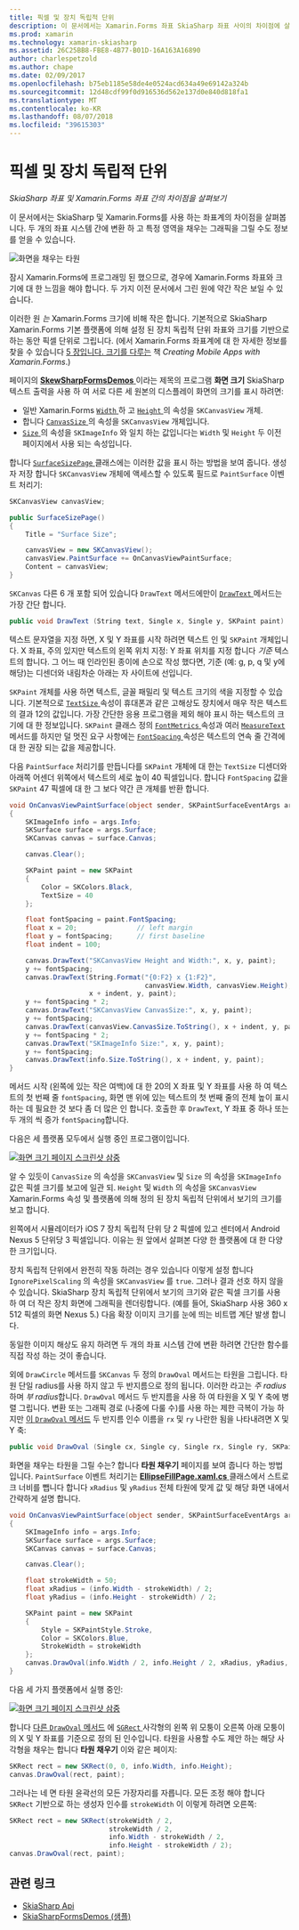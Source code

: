 ```yaml
---
title: 픽셀 및 장치 독립적 단위
description: 이 문서에서는 Xamarin.Forms 좌표 SkiaSharp 좌표 사이의 차이점에 살펴보고 및 샘플 코드를 사용 하 여이 보여 줍니다.
ms.prod: xamarin
ms.technology: xamarin-skiasharp
ms.assetid: 26C25BB8-FBE8-4B77-B01D-16A163A16890
author: charlespetzold
ms.author: chape
ms.date: 02/09/2017
ms.openlocfilehash: b75eb1185e58de4e0524acd634a49e69142a324b
ms.sourcegitcommit: 12d48cdf99f0d916536d562e137d0e840d818fa1
ms.translationtype: MT
ms.contentlocale: ko-KR
ms.lasthandoff: 08/07/2018
ms.locfileid: "39615303"
---
```

# <a name="pixels-and-device-independent-units"></a>픽셀 및 장치 독립적 단위

_SkiaSharp 좌표 및 Xamarin.Forms 좌표 간의 차이점을 살펴보기_

이 문서에서는 SkiaSharp 및 Xamarin.Forms를 사용 하는 좌표계의 차이점을 살펴봅니다. 두 개의 좌표 시스템 간에 변환 하 고 특정 영역을 채우는 그래픽을 그릴 수도 정보를 얻을 수 있습니다.

![](pixels-images/screenfillexample.png "화면을 채우는 타원")

잠시 Xamarin.Forms에 프로그래밍 된 했으므로, 경우에 Xamarin.Forms 좌표와 크기에 대 한 느낌을 해야 합니다. 두 가지 이전 문서에서 그린 원에 약간 작은 보일 수 있습니다.

이러한 원 *는* Xamarin.Forms 크기에 비해 작은 합니다. 기본적으로 SkiaSharp Xamarin.Forms 기본 플랫폼에 의해 설정 된 장치 독립적 단위 좌표와 크기를 기반으로 하는 동안 픽셀 단위로 그립니다. (에서 Xamarin.Forms 좌표계에 대 한 자세한 정보를 찾을 수 있습니다 [5 장입니다. 크기를 다루는](~/xamarin-forms/creating-mobile-apps-xamarin-forms/summaries/chapter05.md) 책 *Creating Mobile Apps with Xamarin.Forms*.)

페이지의 [ **SkewSharpFormsDemos** ](https://developer.xamarin.com/samples/xamarin-forms/SkiaSharpForms/Demos/) 이라는 제목의 프로그램 **화면 크기** SkiaSharp 텍스트 출력을 사용 하 여 서로 다른 세 원본의 디스플레이 화면의 크기를 표시 하려면:

- 일반 Xamarin.Forms [ `Width` ](xref:Xamarin.Forms.VisualElement.Width) 하 고 [ `Height` ](xref:Xamarin.Forms.VisualElement.Height) 의 속성을 `SKCanvasView` 개체.
- 합니다 [ `CanvasSize` ](https://developer.xamarin.com/api/property/SkiaSharp.Views.Forms.SKCanvasView.CanvasSize/) 의 속성을 `SKCanvasView` 개체입니다.
- [ `Size` ](https://developer.xamarin.com/api/property/SkiaSharp.SKImageInfo.Size/) 의 속성을 `SKImageInfo` 와 일치 하는 값입니다는 `Width` 및 `Height` 두 이전 페이지에서 사용 되는 속성입니다.

합니다 [ `SurfaceSizePage` ](https://github.com/xamarin/xamarin-forms-samples/blob/master/SkiaSharpForms/Demos/Demos/SkiaSharpFormsDemos/Basics/SurfaceSizePage.cs) 클래스에는 이러한 값을 표시 하는 방법을 보여 줍니다. 생성자 저장 합니다 `SKCanvasView` 개체에 액세스할 수 있도록 필드로 `PaintSurface` 이벤트 처리기:

```csharp
SKCanvasView canvasView;

public SurfaceSizePage()
{
    Title = "Surface Size";

    canvasView = new SKCanvasView();
    canvasView.PaintSurface += OnCanvasViewPaintSurface;
    Content = canvasView;
}
```

`SKCanvas` 다른 6 개 포함 되어 있습니다 `DrawText` 메서드에만이 [ `DrawText` ](https://developer.xamarin.com/api/member/SkiaSharp.SKCanvas.DrawText/p/System.String/System.Single/System.Single/SkiaSharp.SKPaint/) 메서드는 가장 간단 합니다.

```csharp
public void DrawText (String text, Single x, Single y, SKPaint paint)
```

텍스트 문자열을 지정 하면, X 및 Y 좌표를 시작 하려면 텍스트 인 및 `SKPaint` 개체입니다. X 좌표, 주의 있지만 텍스트의 왼쪽 위치 지정: Y 좌표 위치를 지정 합니다 *기준* 텍스트의 합니다. 그 어느 때 인라인된 종이에 손으로 작성 했다면, 기준 (예: g, p, q 및 y에 해당)는 디센더와 내림차순 아래는 자 사이트에 선입니다.

`SKPaint` 개체를 사용 하면 텍스트, 글꼴 패밀리 및 텍스트 크기의 색을 지정할 수 있습니다. 기본적으로 [ `TextSize` ](https://developer.xamarin.com/api/property/SkiaSharp.SKPaint.TextSize/) 속성이 휴대폰과 같은 고해상도 장치에서 매우 작은 텍스트의 결과 12의 값입니다. 가장 간단한 응용 프로그램을 제외 해야 표시 하는 텍스트의 크기에 대 한 정보입니다. `SKPaint` 클래스 정의 [ `FontMetrics` ](https://developer.xamarin.com/api/property/SkiaSharp.SKPaint.FontMetrics/) 속성과 여러 [ `MeasureText` ](https://developer.xamarin.com/api/member/SkiaSharp.SKPaint.MeasureText/p/System.String/) 메서드를 하지만 덜 멋진 요구 사항에는 [ `FontSpacing` ](https://developer.xamarin.com/api/property/SkiaSharp.SKPaint.FontSpacing/) 속성은 텍스트의 연속 줄 간격에 대 한 권장 되는 값을 제공합니다.

다음 `PaintSurface` 처리기를 만듭니다를 `SKPaint` 개체에 대 한는 `TextSize` 디센더와 아래쪽 어센더 위쪽에서 텍스트의 세로 높이 40 픽셀입니다. 합니다 `FontSpacing` 값을 `SKPaint` 47 픽셀에 대 한 그 보다 약간 큰 개체를 반환 합니다.

```csharp
void OnCanvasViewPaintSurface(object sender, SKPaintSurfaceEventArgs args)
{
    SKImageInfo info = args.Info;
    SKSurface surface = args.Surface;
    SKCanvas canvas = surface.Canvas;

    canvas.Clear();

    SKPaint paint = new SKPaint
    {
        Color = SKColors.Black,
        TextSize = 40
    };

    float fontSpacing = paint.FontSpacing;
    float x = 20;               // left margin
    float y = fontSpacing;      // first baseline
    float indent = 100;

    canvas.DrawText("SKCanvasView Height and Width:", x, y, paint);
    y += fontSpacing;
    canvas.DrawText(String.Format("{0:F2} x {1:F2}",
                                  canvasView.Width, canvasView.Height),
                    x + indent, y, paint);
    y += fontSpacing * 2;
    canvas.DrawText("SKCanvasView CanvasSize:", x, y, paint);
    y += fontSpacing;
    canvas.DrawText(canvasView.CanvasSize.ToString(), x + indent, y, paint);
    y += fontSpacing * 2;
    canvas.DrawText("SKImageInfo Size:", x, y, paint);
    y += fontSpacing;
    canvas.DrawText(info.Size.ToString(), x + indent, y, paint);
}
```

메서드 시작 (왼쪽에 있는 작은 여백)에 대 한 20의 X 좌표 및 Y 좌표를 사용 하 여 텍스트의 첫 번째 줄 `fontSpacing`, 화면 맨 위에 있는 텍스트의 첫 번째 줄의 전체 높이 표시 하는 데 필요한 것 보다 좀 더 많은 인 합니다. 호출한 후 `DrawText`, Y 좌표 중 하나 또는 두 개의 씩 증가 `fontSpacing`합니다.

다음은 세 플랫폼 모두에서 실행 중인 프로그램이입니다.

[![](pixels-images/surfacesize-small.png "화면 크기 페이지 스크린샷 삼중")](pixels-images/surfacesize-large.png#lightbox "삼중 화면 크기 페이지 스크린샷")

알 수 있듯이 `CanvasSize` 의 속성을 `SKCanvasView` 및 `Size` 의 속성을 `SKImageInfo` 값은 픽셀 크기를 보고에 일관 되. `Height` 및 `Width` 의 속성을 `SKCanvasView` Xamarin.Forms 속성 및 플랫폼에 의해 정의 된 장치 독립적 단위에서 보기의 크기를 보고 합니다.

왼쪽에서 시뮬레이터가 iOS 7 장치 독립적 단위 당 2 픽셀에 있고 센터에서 Android Nexus 5 단위당 3 픽셀입니다. 이유는 원 앞에서 살펴본 다양 한 플랫폼에 대 한 다양 한 크기입니다.

장치 독립적 단위에서 완전히 작동 하려는 경우 있습니다 이렇게 설정 합니다 `IgnorePixelScaling` 의 속성을 `SKCanvasView` 를 `true`. 그러나 결과 선호 하지 않을 수 있습니다. SkiaSharp 장치 독립적 단위에서 보기의 크기와 같은 픽셀 크기를 사용 하 여 더 작은 장치 화면에 그래픽을 렌더링합니다. (예를 들어, SkiaSharp 사용 360 x 512 픽셀의 화면 Nexus 5.) 다음 확장 이미지 크기를 눈에 띄는 비트맵 계단 발생 합니다.

동일한 이미지 해상도 유지 하려면 두 개의 좌표 시스템 간에 변환 하려면 간단한 함수를 직접 작성 하는 것이 좋습니다.

외에 `DrawCircle` 메서드를 `SKCanvas` 두 정의 `DrawOval` 메서드는 타원을 그립니다. 타원 단일 radius를 사용 하지 않고 두 반지름으로 정의 됩니다. 이러한 라고는 *주 radius* 하며 *부 radius*합니다. `DrawOval` 메서드 두 반지름을 사용 하 여 타원을 X 및 Y 축에 병렬 그립니다. 변환 또는 그래픽 경로 (나중에 다룰 수)를 사용 하는 제한 극복이 가능 하지만 [이 `DrawOval` 메서드](https://developer.xamarin.com/api/member/SkiaSharp.SKCanvas.DrawOval/p/System.Single/System.Single/System.Single/System.Single/SkiaSharp.SKPaint/) 두 반지름 인수 이름을 `rx` 및 `ry` 나란한 됨을 나타내려면 X 및 Y 축:

```csharp
public void DrawOval (Single cx, Single cy, Single rx, Single ry, SKPaint paint)
```

화면을 채우는 타원을 그릴 수는? 합니다 **타원 채우기** 페이지를 보여 줍니다 하는 방법입니다. `PaintSurface` 이벤트 처리기는 [ **EllipseFillPage.xaml.cs** ](https://github.com/xamarin/xamarin-forms-samples/blob/master/SkiaSharpForms/Demos/Demos/SkiaSharpFormsDemos/Basics/EllipseFillPage.xaml.cs) 클래스에서 스트로크 너비를 뺍니다 합니다 `xRadius` 및 `yRadius` 전체 타원에 맞게 값 및 해당 화면 내에서 간략하게 설명 합니다.

```csharp
void OnCanvasViewPaintSurface(object sender, SKPaintSurfaceEventArgs args)
{
    SKImageInfo info = args.Info;
    SKSurface surface = args.Surface;
    SKCanvas canvas = surface.Canvas;

    canvas.Clear();

    float strokeWidth = 50;
    float xRadius = (info.Width - strokeWidth) / 2;
    float yRadius = (info.Height - strokeWidth) / 2;

    SKPaint paint = new SKPaint
    {
        Style = SKPaintStyle.Stroke,
        Color = SKColors.Blue,
        StrokeWidth = strokeWidth
    };
    canvas.DrawOval(info.Width / 2, info.Height / 2, xRadius, yRadius, paint);
}
```

다음 세 가지 플랫폼에서 실행 중인:

[![](pixels-images/ellipsefill-small.png "화면 크기 페이지 스크린샷 삼중")](pixels-images/ellipsefill-large.png#lightbox "삼중 화면 크기 페이지 스크린샷")

합니다 [다른 `DrawOval` 메서드](https://developer.xamarin.com/api/member/SkiaSharp.SKCanvas.DrawOval/p/SkiaSharp.SKRect/SkiaSharp.SKPaint/) 에 [ `SGRect` ](https://developer.xamarin.com/api/type/SkiaSharp.SKRect/) 사각형의 왼쪽 위 모퉁이 오른쪽 아래 모퉁이의 X 및 Y 좌표를 기준으로 정의 된 인수입니다. 타원을 사용할 수도 제안 하는 해당 사각형을 채우는 합니다 **타원 채우기** 이와 같은 페이지:

```csharp
SKRect rect = new SKRect(0, 0, info.Width, info.Height);
canvas.DrawOval(rect, paint);
```

그러나는 네 면 타원 윤곽선의 모든 가장자리를 자릅니다. 모든 조정 해야 합니다 `SKRect` 기반으로 하는 생성자 인수를 `strokeWidth` 이 이렇게 하려면 오른쪽:

```csharp
SKRect rect = new SKRect(strokeWidth / 2,
                         strokeWidth / 2,
                         info.Width - strokeWidth / 2,
                         info.Height - strokeWidth / 2);
canvas.DrawOval(rect, paint);
```


## <a name="related-links"></a>관련 링크

- [SkiaSharp Api](https://developer.xamarin.com/api/root/SkiaSharp/)
- [SkiaSharpFormsDemos (샘플)](https://developer.xamarin.com/samples/xamarin-forms/SkiaSharpForms/Demos/)
